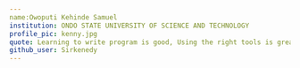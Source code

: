 ```yaml
---
name:Owoputi Kehinde Samuel 
institution: ONDO STATE UNIVERSITY OF SCIENCE AND TECHNOLOGY 
profile_pic: kenny.jpg 
quote: Learning to write program is good, Using the right tools is great 
github_user: Sirkenedy
---
```

